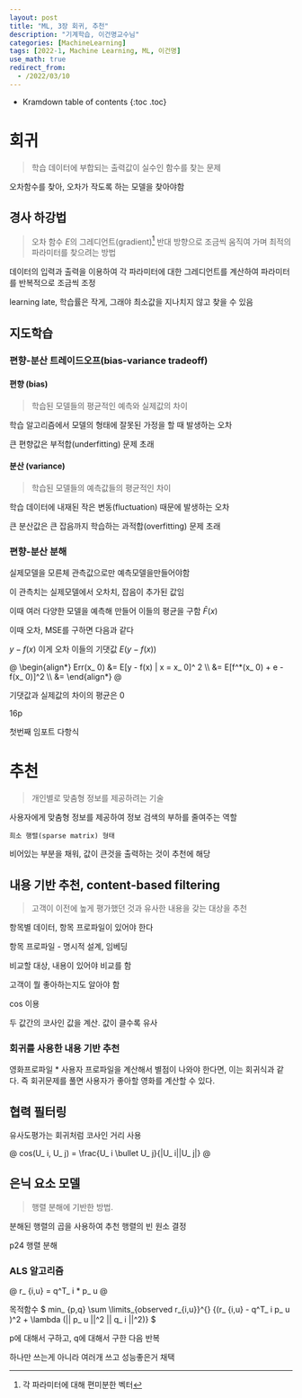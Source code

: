 ```yaml
---
layout: post
title: "ML, 3장 회귀, 추천"
description: "기계학습, 이건명교수님"
categories: [MachineLearning]
tags: [2022-1, Machine Learning, ML, 이건명]
use_math: true
redirect_from:
  - /2022/03/10
---
```


* Kramdown table of contents
{:toc .toc} 

# 회귀

> 학습 데이터에 부합되는 출력값이 실수인 함수를 찾는 문제

오차함수를 찾아, 오차가 작도록 하는 모델을 찾아야함

## 경사 하강법

> 오차 함수 $E$의 그레디언트(gradient)[^gradient] 반대 방향으로 조금씩 움직여 가며 최적의 파라미터를 찾으려는 방법

데이터의 입력과 출력을 이용하여 각 파라미터에 대한 그레디언트를 계산하여 파라미터를 반복적으로 조금씩 조정

learning late, 학습률은 작게, 그래야 최소값을 지나치지 않고 찾을 수 있음


[^gradient]: 각 파라미터에 대해 편미분한 벡터


## 지도학습

### 편향-분산 트레이드오프(bias-variance tradeoff)

#### 편향 (bias)

> 학습된 모델들의 평균적인 예측와 실제값의 차이

학습 알고리즘에서 모델의 형태에 잘못된 가정을 할 때 발생하는 오차

큰 편향값은 부적합(underfitting) 문제 초래

#### 분산 (variance) 

> 학습된 모델들의 예측값들의 평균적인 차이

학습 데이터에 내재된 작은 변동(fluctuation) 때문에 발생하는 오차

큰 분산값은 큰 잡음까지 학습하는 과적합(overfitting) 문제 초래

### 편향-분산 분해

실제모델을 모른체 관측값으로만 예측모델을만들어야함

이 관측치는 실제모델에서 오차치, 잡음이 추가된 값임

이때 여러 다양한 모델을 예측해 만들어 이들의 평균을 구함
$\bar{F}(x)$

이때 오차, MSE를 구하면 다음과 같다

$y - f(x)$ 이게 오차
이들의 기댓값 $E( y - f(x))$

@
\begin{align\*}
Err(x_ 0) &= E[y - f(x) | x = x_ 0]^ 2 \\\ 
&= E[f^*(x_ 0) + e - f(x_ 0)]^2 \\\ 
&= 
\end{align\*}
@


기댓값과 실제값의 차이의 평균은 0

16p

첫번째 임포트 다항식


# 추천

> 개인별로 맞춤형 정보를 제공하려는 기술

사용자에게 맞춤형 정보를 제공하여 정보 검색의 부하를 줄여주는 역할

`희소 행렬(sparse matrix) 형태`

비어있는 부분을 채워, 값이 큰것을 출력하는 것이 추천에 해당


## 내용 기반 추천, content-based filtering

> 고객이 이전에 높게 평가했던 것과 유사한 내용을 갖는 대상을 추천

항목별 데이터, 항목 프로파일이 있어야 한다

항목 프로파일 - 명시적 설계, 임베딩

비교할 대상, 내용이 있어야 비교를 함

고객이 뭘 좋아하는지도 알아야 함

cos 이용

두 값간의 코사인 값을 계산. 값이 클수록 유사


### 회귀를 사용한 내용 기반 추천

영화프로파일 * 사용자 프로파일을 계산해서 별점이 나와야 한다면, 이는 회귀식과 같다. 즉 회귀문제를 풀면 사용자가 좋아할 영화를 계산할 수 있다.


## 협력 필터링

유사도평가는 회귀처럼 코사인 거리 사용

@
cos(U_ i, U_ j) = \frac{U_ i \bullet U_ j}{|U_ i||U_ j|}
@



## 은닉 요소 모델

> 행렬 분해에 기반한 방법. 

분해된 행렬의 곱을 사용하여 추천 행렬의 빈 원소 결정

p24 행렬 분해


### ALS 알고리즘

@
r_ {i,u} = q^T_ i * p_ u
@

목적함수
$
min_ {p,q} \sum \limits_{observed r_{i,u}}^{} {(r_ {i,u} - q^T_ i p_ u )^2 + \lambda (|| p_ u ||^2 || q_ i ||^2)}
$

p에 대해서 구하고, q에 대해서 구한 다음 반복

하나만 쓰는게 아니라 여러개 쓰고 성능좋은거 채택

